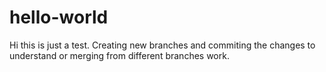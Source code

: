 # hello-world

Hi this is just a test. Creating new branches and commiting the changes to understand or merging from different branches work.
